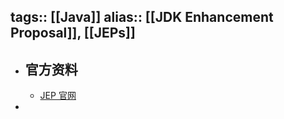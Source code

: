 tags:: [[Java]]
alias:: [[JDK Enhancement Proposal]], [[JEPs]]
---

- ## 官方资料
	- [JEP 官网](https://openjdk.java.net/jeps/0)
-